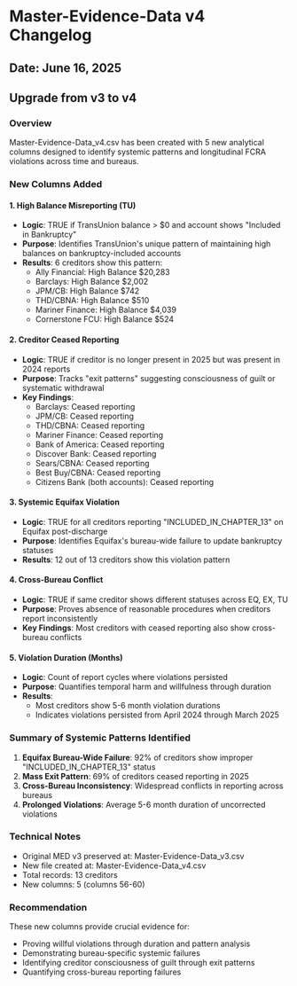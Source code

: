 # Master-Evidence-Data v4 Changelog

## Date: June 16, 2025
## Upgrade from v3 to v4

### Overview
Master-Evidence-Data_v4.csv has been created with 5 new analytical columns designed to identify systemic patterns and longitudinal FCRA violations across time and bureaus.

### New Columns Added

#### 1. High Balance Misreporting (TU)
- **Logic**: TRUE if TransUnion balance > $0 and account shows "Included in Bankruptcy"
- **Purpose**: Identifies TransUnion's unique pattern of maintaining high balances on bankruptcy-included accounts
- **Results**: 6 creditors show this pattern:
  - Ally Financial: High Balance $20,283
  - Barclays: High Balance $2,002
  - JPM/CB: High Balance $742
  - THD/CBNA: High Balance $510
  - Mariner Finance: High Balance $4,039
  - Cornerstone FCU: High Balance $524

#### 2. Creditor Ceased Reporting
- **Logic**: TRUE if creditor is no longer present in 2025 but was present in 2024 reports
- **Purpose**: Tracks "exit patterns" suggesting consciousness of guilt or systematic withdrawal
- **Key Findings**: 
  - Barclays: Ceased reporting
  - JPM/CB: Ceased reporting
  - THD/CBNA: Ceased reporting
  - Mariner Finance: Ceased reporting
  - Bank of America: Ceased reporting
  - Discover Bank: Ceased reporting
  - Sears/CBNA: Ceased reporting
  - Best Buy/CBNA: Ceased reporting
  - Citizens Bank (both accounts): Ceased reporting

#### 3. Systemic Equifax Violation
- **Logic**: TRUE for all creditors reporting "INCLUDED_IN_CHAPTER_13" on Equifax post-discharge
- **Purpose**: Identifies Equifax's bureau-wide failure to update bankruptcy statuses
- **Results**: 12 out of 13 creditors show this violation pattern

#### 4. Cross-Bureau Conflict
- **Logic**: TRUE if same creditor shows different statuses across EQ, EX, TU
- **Purpose**: Proves absence of reasonable procedures when creditors report inconsistently
- **Key Findings**: Most creditors with ceased reporting also show cross-bureau conflicts

#### 5. Violation Duration (Months)
- **Logic**: Count of report cycles where violations persisted
- **Purpose**: Quantifies temporal harm and willfulness through duration
- **Results**: 
  - Most creditors show 5-6 month violation durations
  - Indicates violations persisted from April 2024 through March 2025

### Summary of Systemic Patterns Identified

1. **Equifax Bureau-Wide Failure**: 92% of creditors show improper "INCLUDED_IN_CHAPTER_13" status
2. **Mass Exit Pattern**: 69% of creditors ceased reporting in 2025
3. **Cross-Bureau Inconsistency**: Widespread conflicts in reporting across bureaus
4. **Prolonged Violations**: Average 5-6 month duration of uncorrected violations

### Technical Notes
- Original MED v3 preserved at: Master-Evidence-Data_v3.csv
- New file created at: Master-Evidence-Data_v4.csv
- Total records: 13 creditors
- New columns: 5 (columns 56-60)

### Recommendation
These new columns provide crucial evidence for:
- Proving willful violations through duration and pattern analysis
- Demonstrating bureau-specific systemic failures
- Identifying creditor consciousness of guilt through exit patterns
- Quantifying cross-bureau reporting failures